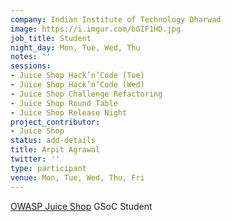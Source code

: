 ```yaml
---
company: Indian Institute of Technology Dharwad
image: https://i.imgur.com/bGIF1HD.jpg
job_title: Student
night_day: Mon, Tue, Wed, Thu
notes: ''
sessions:
- Juice Shop Hack’n’Code (Tue)
- Juice Shop Hack’n’Code (Wed)
- Juice Shop Challenge Refactoring
- Juice Shop Round Table
- Juice Shop Release Night
project_contributor:
- Juice Shop
status: add-details
title: Arpit Agrawal
twitter: ''
type: participant
venue: Mon, Tue, Wed, Thu, Fri
---
```


[OWASP Juice Shop](https://www.owasp.org/index.php/OWASP_Juice_Shop_Project) GSoC Student